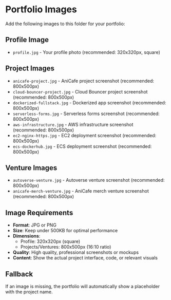 # Portfolio Images

Add the following images to this folder for your portfolio:

## Profile Image
- `profile.jpg` - Your profile photo (recommended: 320x320px, square)

## Project Images
- `anicafe-project.jpg` - AniCafe project screenshot (recommended: 800x500px)
- `cloud-bouncer-project.jpg` - Cloud Bouncer project screenshot (recommended: 800x500px)
- `dockerized-fullstack.jpg` - Dockerized app screenshot (recommended: 800x500px)
- `serverless-forms.jpg` - Serverless forms screenshot (recommended: 800x500px)
- `aws-infrastructure.jpg` - AWS infrastructure screenshot (recommended: 800x500px)
- `ec2-nginx-https.jpg` - EC2 deployment screenshot (recommended: 800x500px)
- `ecs-dockerhub.jpg` - ECS deployment screenshot (recommended: 800x500px)

## Venture Images
- `autoverse-venture.jpg` - Autoverse venture screenshot (recommended: 800x500px)
- `anicafe-merch-venture.jpg` - AniCafe merch venture screenshot (recommended: 800x500px)

## Image Requirements
- **Format**: JPG or PNG
- **Size**: Keep under 500KB for optimal performance
- **Dimensions**: 
  - Profile: 320x320px (square)
  - Projects/Ventures: 800x500px (16:10 ratio)
- **Quality**: High quality, professional screenshots or mockups
- **Content**: Show the actual project interface, code, or relevant visuals

## Fallback
If an image is missing, the portfolio will automatically show a placeholder with the project name.
